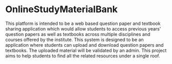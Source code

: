 # OnlineStudyMaterialBank
This platform  is intended to be a web based question paper and textbook sharing application which would allow students to access previous years’ question papers as well as textbooks across multiple disciplines and courses offered by the institute. This system is designed to be an application where students can upload and download question papers and textbooks. The uploaded material will be validated by an admin. This project aims to help students to find all the related resources under a single roof.
